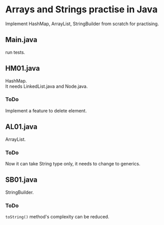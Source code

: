 # Arrays and Strings practise in Java
Implement HashMap, ArrayList, StringBuilder from scratch for practising.

## Main.java
run tests.

## HM01.java
HashMap.  
It needs LinkedList.java and Node.java.

### ToDo
Implement a feature to delete element.

## AL01.java
ArrayList.  

### ToDo
Now it can take String type only, it needs to change to generics.

## SB01.java
StringBuilder.

### ToDo
`toString()` method's complexity can be reduced.